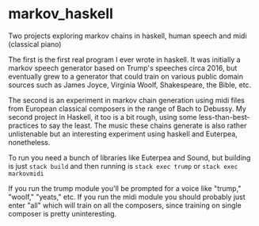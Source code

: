 # markov_haskell
Two projects exploring markov chains in haskell, human speech and midi (classical piano) 

The first is the first real program I ever wrote in haskell. It was initially a markov speech generator based on Trump's speeches circa 2016, but eventually grew to a generator that could train on various public domain sources such as James Joyce, Virginia Woolf, Shakespeare, the Bible, etc. 

The second is an experiment in markov chain generation using midi files from European classical composers in the range of Bach to Debussy. My second project in Haskell, it too is a bit rough, using some less-than-best-practices to say the least. The music these chains generate is also rather unlistenable but an interesting experiment using haskell and Euterpea, nonetheless.  

To run you need a bunch of libraries like Euterpea and Sound, but building is just `stack build` and then running is `stack exec trump` or `stack exec markovmidi`

If you run the trump module you'll be prompted for a voice like "trump," "woolf," "yeats," etc. If you run the midi module you should probably just enter "all" which will train on all the composers, since training on single composer is pretty uninteresting.  
